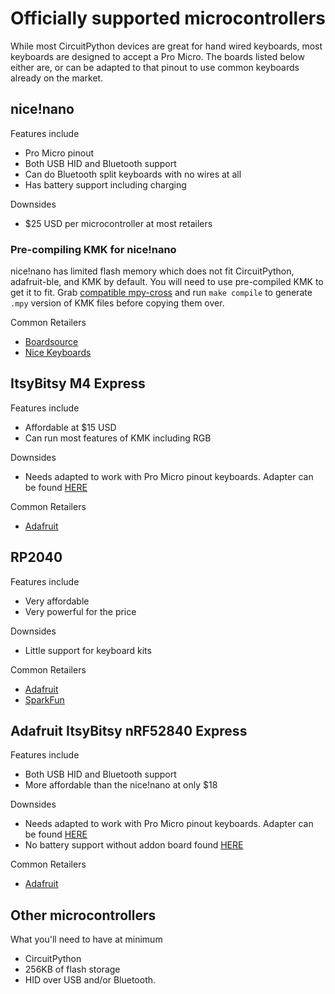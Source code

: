 # Officially supported microcontrollers
While most CircuitPython devices are great for hand wired keyboards, most
keyboards are designed to accept a Pro Micro. The boards listed below either 
are, or can be adapted to that pinout to use common keyboards already on the market.

## nice!nano
Features include
- Pro Micro pinout
- Both USB HID and Bluetooth support
- Can do Bluetooth split keyboards with no wires at all
- Has battery support including charging

Downsides
- $25 USD per microcontroller at most retailers

### Pre-compiling KMK for nice!nano
nice!nano has limited flash memory which does not fit CircuitPython, adafruit-ble, and KMK by default. You will need to use pre-compiled KMK to get it to fit. Grab [compatible mpy-cross](https://adafruit-circuit-python.s3.amazonaws.com/index.html?prefix=bin/mpy-cross/) and run `make compile` to generate `.mpy` version of KMK files before copying them over.


Common Retailers
- [Boardsource](https://boardsource.xyz/store/5f4a1733bbaa5c635b83ed67)
- [Nice Keyboards](https://nicekeyboards.com/nice-nano/)

## ItsyBitsy M4 Express
Features include
- Affordable at $15 USD
- Can run most features of KMK including RGB

Downsides
- Needs adapted to work with Pro Micro pinout keyboards. Adapter can be found 
[HERE](https://github.com/KMKfw/kmk_firmware/tree/master/hardware)

Common Retailers
- [Adafruit](https://www.adafruit.com/product/3800)

## RP2040
Features include
- Very affordable
- Very powerful for the price

Downsides
- Little support for keyboard kits

Common Retailers
- [Adafruit](https://www.adafruit.com/pico?src=raspberrypi)
- [SparkFun](https://www.sparkfun.com/products/17829?src=raspberrypi)

## Adafruit ItsyBitsy nRF52840 Express
Features include
- Both USB HID and Bluetooth support
- More affordable than the nice!nano at only $18

Downsides
- Needs adapted to work with Pro Micro pinout keyboards. Adapter can be found
[HERE](https://github.com/KMKfw/kmk_firmware/tree/master/hardware)
- No battery support without addon board found 
[HERE](https://www.adafruit.com/product/2124) 

Common Retailers
- [Adafruit](https://www.adafruit.com/product/4481)

## Other microcontrollers
What you'll need to have at minimum
- CircuitPython
- 256KB of flash storage
- HID over USB and/or Bluetooth.
